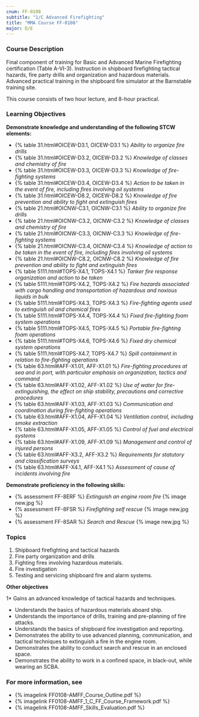 ```yaml
---
cnum: FF-0108
subtitle: "1/C Advanced Firefighting"
title: "MMA Course FF-0108"
major: D/E
---
```


### Course Description

Final component of training for Basic and Advanced Marine Firefighting certification (Table A-VI-3). Instruction in shipboard firefighting tactical hazards, fire party drills and organization and hazardous materials. Advanced practical training in the shipboard fire simulator at the Barnstable training site.

This course consists of two hour lecture, and 8-hour practical.


### Learning Objectives

**Demonstrate knowledge and understanding of the following STCW elements:**

* {% table 31.html#OICEW-D3.1, OICEW-D3.1 %} *Ability to organize fire drills*
* {% table 31.html#OICEW-D3.2, OICEW-D3.2 %} *Knowledge of classes and chemistry of fire*
* {% table 31.html#OICEW-D3.3, OICEW-D3.3 %} *Knowledge of fire-fighting systems*
* {% table 31.html#OICEW-D3.4, OICEW-D3.4 %} *Action to be taken in the event of fire, including fires involving oil systems*
* {% table 31.html#OICEW-D8.2, OICEW-D8.2 %} *Knowledge of fire prevention and ability to fight and extinguish fires*
* {% table 21.html#OICNW-C3.1, OICNW-C3.1 %} *Ability to organize fire drills*
* {% table 21.html#OICNW-C3.2, OICNW-C3.2 %} *Knowledge of classes and chemistry of fire*
* {% table 21.html#OICNW-C3.3, OICNW-C3.3 %} *Knowledge of fire-fighting systems*
* {% table 21.html#OICNW-C3.4, OICNW-C3.4 %} *Knowledge of action to be taken in the event of fire, including fires involving oil systems*
* {% table 21.html#OICNW-C8.2, OICNW-C8.2 %} *Knowledge of fire prevention and ability to fight and extinguish fires*
* {% table 5111.html#TOPS-X4.1, TOPS-X4.1 %} *Tanker fire response organization and action to be taken*
* {% table 5111.html#TOPS-X4.2, TOPS-X4.2 %} *Fire hazards associated with cargo handling and transportation of hazardous and noxious liquids in bulk*
* {% table 5111.html#TOPS-X4.3, TOPS-X4.3 %} *Fire-fighting agents used to extinguish oil and chemical fires*
* {% table 5111.html#TOPS-X4.4, TOPS-X4.4 %} *Fixed fire-fighting foam system operations*
* {% table 5111.html#TOPS-X4.5, TOPS-X4.5 %} *Portable fire-fighting foam operations*
* {% table 5111.html#TOPS-X4.6, TOPS-X4.6 %} *Fixed dry chemical system operations*
* {% table 5111.html#TOPS-X4.7, TOPS-X4.7 %} *Spill containment in relation to fire-fighting operations*
* {% table 63.html#AFF-X1.01, AFF-X1.01 %} *Fire-fighting procedures at sea and in port, with particular emphasis on organization, tactics and command*
* {% table 63.html#AFF-X1.02, AFF-X1.02 %} *Use of water for fire-extinguishing, the effect on ship stability, precautions and corrective procedures*
* {% table 63.html#AFF-X1.03, AFF-X1.03 %} *Communication and coordination during fire-fighting operations*
* {% table 63.html#AFF-X1.04, AFF-X1.04 %} *Ventilation control, including smoke extraction*
* {% table 63.html#AFF-X1.05, AFF-X1.05 %} *Control of fuel and electrical systems*
* {% table 63.html#AFF-X1.09, AFF-X1.09 %} *Management and control of injured persons*
* {% table 63.html#AFF-X3.2, AFF-X3.2 %} *Requirements for statutory and classification surveys*
* {% table 63.html#AFF-X4.1, AFF-X4.1 %} *Assessment of cause of incidents involving fire*

**Demonstrate proficiency in the following skills:**

* {% assessment FF-8ERF %} *Extinguish an engine room fire* {% image new.jpg %}
* {% assessment FF-8FSR %} *Firefighting self rescue* {% image new.jpg %}
* {% assessment FF-8SAR %} *Search and Rescue* {% image new.jpg %}

### Topics

1.	Shipboard firefighting and tactical hazards
2.	Fire party organization and drills 
3.	Fighting fires involving hazardous materials. 
4.	Fire investigation
5.	Testing and servicing shipboard fire and alarm systems.



**Other objectives**


1*	Gains an advanced knowledge of tactical hazards and techniques.
*	Understands the basics of hazardous materials aboard ship.
*	Understands the importance of drills, training and pre-planning of fire attacks.
*	Understands the basics of shipboard fire investigation and reporting.
*	Demonstrates the ability to use advanced planning, communication, and tactical techniques to extinguish a fire in the engine room.
*	Demonstrates the ability to conduct search and rescue in an enclosed space.
*	Demonstrates the ability to work in a confined space, in black-out, while wearing an SCBA.

### For more information, see 

* {% imagelink FF0108-AMFF_Course_Outline.pdf %} 
* {% imagelink FF0108-AMFF_1_C_FF_Course_Framework.pdf %} 
* {% imagelink FF0108-AMFF_Skills_Evaluation.pdf %} 



